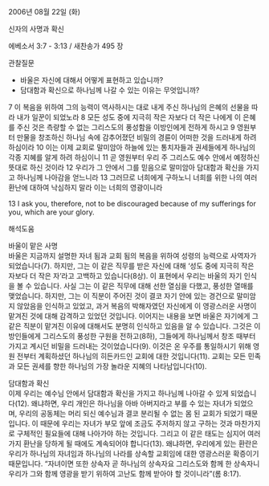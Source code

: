 2006년 08월 22일 (화)

신자의 사명과 확신



에베소서 3:7 - 3:13 / 새찬송가 495 장


관찰질문
- 바울은 자신에 대해서 어떻게 표현하고 있습니까?
- 담대함과 확신으로 하나님께 나갈 수 있는 이유는 무엇입니까?

7 이 복음을 위하여 그의 능력이 역사하시는 대로 내게 주신 하나님의 은혜의 선물을 따라 내가 일꾼이 되었노라 8 모든 성도 중에 지극히 작은 자보다 더 작은 나에게 이 은혜를 주신 것은 측량할 수 없는 그리스도의 풍성함을 이방인에게 전하게 하시고 9 영원부터 만물을 창조하신 하나님 속에 감추어졌던 비밀의 경륜이 어떠한 것을 드러내게 하려 하심이라 10 이는 이제 교회로 말미암아 하늘에 있는 통치자들과 권세들에게 하나님의 각종 지혜를 알게 하려 하심이니 11 곧 영원부터 우리 주 그리스도 예수 안에서 예정하신 뜻대로 하신 것이라 12 우리가 그 안에서 그를 믿음으로 말미암아 담대함과 확신을 가지고 하나님께 나아감을 얻느니라 13 그러므로 너희에게 구하노니 너희를 위한 나의 여러 환난에 대하여 낙심하지 말라 이는 너희의 영광이니라 

13  I ask you, therefore, not to be discouraged because of my sufferings for you, which are your glory.

해석도움





바울이 맡은 사명  
바울은 지금까지 설명한 자녀 됨과 교회 됨의 복음을 위하여 성령의 능력으로 사역자가 되었습니다(7). 하지만, 그는 이 같은 직무를 받은 자신에 대해 ‘성도 중에 지극히 작은 자보다 더 작은 자’라고 고백하고 있습니다(8상). 이 표현에서 우리는 바울의 자기 인식을 볼 수 있습니다. 사실 그는 이 같은 직무에 대해 선한 열심을 다했고, 풍성한 열매를 맺었습니다. 하지만, 그는 이 직분이 주어진 것이 결코 자기 안에 있는 경건으로 말미암지 않았음을 인식하고 있었고, 과거 복음의 박해자였던 자신에게 이 영광스러운 사명이 맡겨진 것에 대해 감격하고 있었던 것입니다. 이어지는 내용을 보면 바울은 자기에게 그 같은 직분이 맡겨진 이유에 대해서도 분명히 인식하고 있음을 알 수 있습니다. 그것은 이방인들에게 그리스도의 풍성한 구원을 전하고(8하), 그들에게 하나님께서 창조 때부터 가지고 계시던 비밀을 드러내는 것이었습니다(9). 이것은 온 우주를 통일하시기 위해 영원 전부터 계획하셨던 하나님의 히든카드인 교회에 대한 것입니다(11). 교회는 모든 민족과 모든 권세를 향한 하나님의 가장 놀라운 지혜의 나타남입니다(10). 

담대함과 확신  
이제 우리는 예수님 안에서 담대함과 확신을 가지고 하나님께 나아갈 수 있게 되었습니다(12). 왜냐하면, 우리 개인은 하나님을 아바 아버지라고 부를 수 있는 자녀가 되었으며, 우리의 공동체는 머리 되신 예수님과 결코 분리될 수 없는 몸 된 교회가 되었기 때문입니다. 이 때문에 우리는 자녀가 부모 앞에 조금도 주저하지 않고 구하는 것과 마찬가지로 구체적인 필요들에 대해 나아가야 하는 것입니다. 그리고 이 같은 태도는 심지어 여러 가지 환난을 당하게 될 때에도 계속되어야 합니다(13). 왜냐하면, 우리에게 있는 환란은 우리가 하나님의 자녀임과 하나님의 나라를 상속할 교회임에 대한 영광스러운 확증이기 때문입니다. “자녀이면 또한 상속자 곧 하나님의 상속자요 그리스도와 함께 한 상속자니 우리가 그와 함께 영광을 받기 위하여 고난도 함께 받아야 할 것이니라”(롬 8:17).